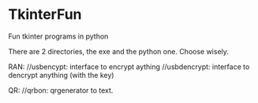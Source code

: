 # TkinterFun
Fun tkinter programs in python

There are 2 directories, the exe and the python one. Choose wisely.

RAN:
//usbencypt: interface to encrypt aything 
//usbdencrypt: interface to dencrypt anything (with the key)

QR:
//qrbon: qrgenerator to text.
